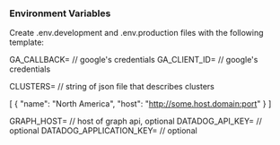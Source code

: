 ### Environment Variables

Create .env.development and .env.production files with the following template:

GA_CALLBACK= // google's credentials
GA_CLIENT_ID= // google's credentials

CLUSTERS= // string of json file that describes clusters

[
  {
    "name": "North America",
    "host": "http://some.host.domain:port"
  }
]

GRAPH_HOST= // host of graph api, optional
DATADOG_API_KEY= // optional
DATADOG_APPLICATION_KEY= // optional
